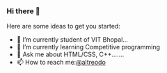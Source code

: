 ### Hi there 👋

Here are some ideas to get you started:

- 🔭 I’m currently student of VIT Bhopal...
- 🌱 I’m currently learning Competitive programming
- 💬 Ask me about HTML/CSS, C++.......
- 📫 How to reach me:[@altreodo](https://www.instagram.com/altreodo)
